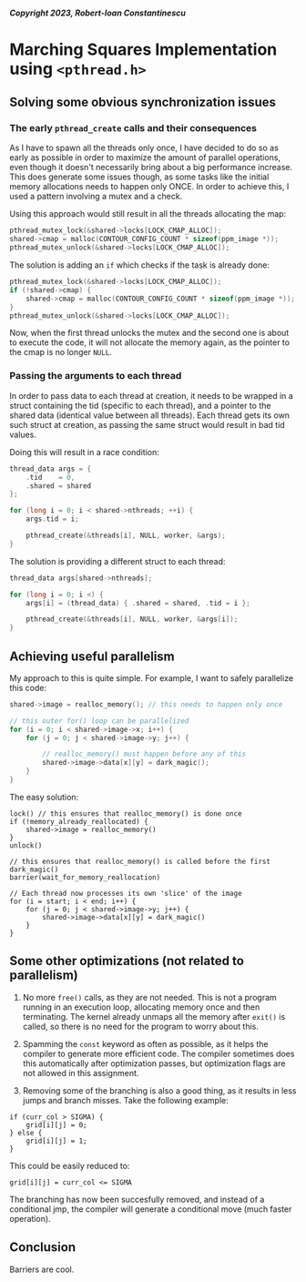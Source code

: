 ##### Copyright 2023, Robert-Ioan Constantinescu

# Marching Squares Implementation using `<pthread.h>`

## Solving some obvious synchronization issues

### The early `pthread_create` calls and their consequences

As I have to spawn all the threads only once, I have decided to do so as
early as possible in order to maximize the amount of parallel operations, even
though it doesn't necessarily bring about a big performance increase. This does
generate some issues though, as some tasks like the initial memory allocations
needs to happen only ONCE. In order to achieve this, I used a pattern involving
a mutex and a check.

Using this approach would still result in all the threads allocating the map:
```c
pthread_mutex_lock(&shared->locks[LOCK_CMAP_ALLOC]);
shared->cmap = malloc(CONTOUR_CONFIG_COUNT * sizeof(ppm_image *));
pthread_mutex_unlock(&shared->locks[LOCK_CMAP_ALLOC]);
```

The solution is adding an `if` which checks if the task is already done:
```c
pthread_mutex_lock(&shared->locks[LOCK_CMAP_ALLOC]);
if (!shared->cmap) {
    shared->cmap = malloc(CONTOUR_CONFIG_COUNT * sizeof(ppm_image *));
}
pthread_mutex_unlock(&shared->locks[LOCK_CMAP_ALLOC]);
```

Now, when the first thread unlocks the mutex and the second one is about to
execute the code, it will not allocate the memory again, as the pointer to the
cmap is no longer `NULL`.

### Passing the arguments to each thread

In order to pass data to each thread at creation, it needs to be wrapped in
a struct containing the tid (specific to each thread), and a pointer to the
shared data (identical value between all threads). Each thread gets its own
such struct at creation, as passing the same struct would result in bad tid
values.

Doing this will result in a race condition:
```c
thread_data args = {
    .tid    = 0,
    .shared = shared
};

for (long i = 0; i < shared->nthreads; ++i) {
    args.tid = i;

    pthread_create(&threads[i], NULL, worker, &args);
}
```

The solution is providing a different struct to each thread:
```c
thread_data args[shared->nthreads];

for (long i = 0; i <) {
    args[i] = (thread_data) { .shared = shared, .tid = i };

    pthread_create(&threads[i], NULL, worker, &args[i]);
}
```

## Achieving useful parallelism

My approach to this is quite simple. For example, I want to safely parallelize
this code:
```c
shared->image = realloc_memory(); // this needs to happen only once

// this outer for() loop can be parallelized
for (i = 0; i < shared->image->x; i++) {
    for (j = 0; j < shared->image->y; j++) {

        // realloc_memory() must happen before any of this
        shared->image->data[x][y] = dark_magic();
    }
}
```

The easy solution:
```
lock() // this ensures that realloc_memory() is done once
if (!memory_already_reallocated) {
    shared->image = realloc_memory()
}
unlock()

// this ensures that realloc_memory() is called before the first dark_magic()
barrier(wait_for_memory_reallocation)

// Each thread now processes its own 'slice' of the image
for (i = start; i < end; i++) {
    for (j = 0; j < shared->image->y; j++) {
        shared->image->data[x][y] = dark_magic()
    }
}
```

## Some other optimizations (not related to parallelism)

1) No more `free()` calls, as they are not needed. This is not a program
running in an execution loop, allocating memory once and then terminating.
The kernel already unmaps all the memory after `exit()` is called, so there
is no need for the program to worry about this.

2) Spamming the `const` keyword as often as possible, as it helps the compiler
to generate more efficient code. The compiler sometimes does this automatically
after optimization passes, but optimization flags are not allowed in this
assignment.

3) Removing some of the branching is also a good thing, as it results in less
jumps and branch misses. Take the following example:

```
if (curr_col > SIGMA) {
    grid[i][j] = 0;
} else {
    grid[i][j] = 1;
}
```

This could be easily reduced to:
```
grid[i][j] = curr_col <= SIGMA
```

The branching has now been succesfully removed, and instead of a conditional
jmp, the compiler will generate a conditional move (much faster operation).

## Conclusion

Barriers are cool.

